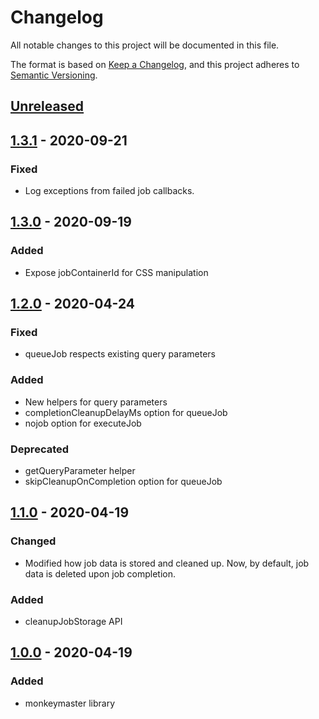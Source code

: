 # Changelog

All notable changes to this project will be documented in this file.

The format is based on [Keep a Changelog](https://keepachangelog.com/en/1.0.0/),
and this project adheres to [Semantic Versioning](https://semver.org/spec/v2.0.0.html).

## [Unreleased]

## [1.3.1] - 2020-09-21

### Fixed

- Log exceptions from failed job callbacks.

## [1.3.0] - 2020-09-19

### Added

- Expose jobContainerId for CSS manipulation

## [1.2.0] - 2020-04-24

### Fixed

- queueJob respects existing query parameters

### Added

- New helpers for query parameters
- completionCleanupDelayMs option for queueJob
- nojob option for executeJob

### Deprecated 

- getQueryParameter helper
- skipCleanupOnCompletion option for queueJob

## [1.1.0] - 2020-04-19

### Changed

- Modified how job data is stored and cleaned up. 
  Now, by default, job data is deleted upon job completion.

### Added

- cleanupJobStorage API

## [1.0.0] - 2020-04-19

### Added

- monkeymaster library

[unreleased]: https://github.com/davidtorosyan/command.games/compare/monkeymaster-v1.3.1...HEAD
[1.3.1]: https://github.com/davidtorosyan/command.games/compare/monkeymaster-v1.3.0...v1.3.1
[1.3.0]: https://github.com/davidtorosyan/command.games/compare/monkeymaster-v1.2.0...v1.3.0
[1.2.0]: https://github.com/davidtorosyan/command.games/compare/monkeymaster-v1.1.0...v1.2.0
[1.1.0]: https://github.com/davidtorosyan/command.games/compare/monkeymaster-v1.0.0...monkeymaster-v1.1.0
[1.0.0]: https://github.com/davidtorosyan/command.games/releases/tag/monkeymaster-v1.0.0
